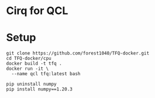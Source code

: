 # Cirq for QCL

# Setup
```
git clone https://github.com/forest1040/TFQ-docker.git
cd TFQ-docker/cpu
docker build -t tfq .
docker run -it \
  --name qcl tfq:latest bash

pip uninstall numpy
pip install numpy==1.20.3
 ```

